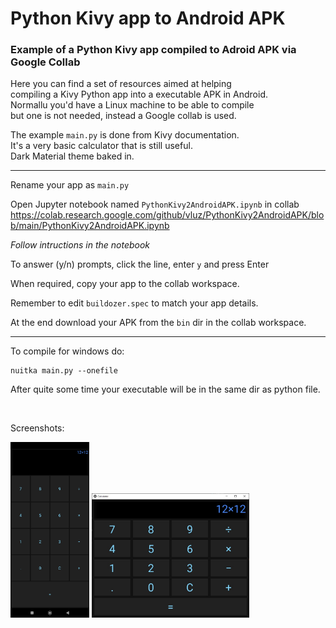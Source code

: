 # Python Kivy app to Android APK
### Example of a Python Kivy app compiled to Adroid APK via Google Collab

Here you can find a set of resources aimed at helping       
compiling a Kivy Python app into a executable APK in Android.     
Normallu you'd have a Linux machine to be able to compile     
but one is not needed, instead a Google collab is used.    

The example `main.py` is done from Kivy documentation.     
It's a very basic calculator that is still useful.     
Dark Material theme baked in.     

<hr>

Rename your app as `main.py`

Open Jupyter notebook named `PythonKivy2AndroidAPK.ipynb` in collab
https://colab.research.google.com/github/vluz/PythonKivy2AndroidAPK/blob/main/PythonKivy2AndroidAPK.ipynb

*Follow intructions in the notebook*

To answer (y/n) prompts, click the line, enter `y` and press Enter

When required, copy your app to the collab workspace.

Remember to edit `buildozer.spec` to match your app details.

At the end download your APK from the `bin` dir in the collab workspace.

<hr>

To compile for windows do:
```
nuitka main.py --onefile
```

After quite some time your executable will be in the same dir as python file.

<br>

Screenshots:

<img src="screenshot/screenshot_Android.jpg" width=25% height=25%>

<img src="screenshot/screenshot_Win.jpg" width=50% height=50%>

<br>
